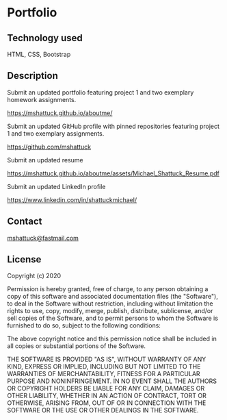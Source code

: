 # Portfolio



## Technology used

HTML, CSS, Bootstrap

## Description


Submit an updated portfolio featuring project 1 and two exemplary homework assignments.

https://mshattuck.github.io/aboutme/


Submit an updated GitHub profile with pinned repositories featuring project 1 and two exemplary assignments.

https://github.com/mshattuck


Submit an updated resume

https://mshattuck.github.io/aboutme/assets/Michael_Shattuck_Resume.pdf


Submit an updated LinkedIn profile

https://www.linkedin.com/in/shattuckmichael/


## Contact

mshattuck@fastmail.com

## License

Copyright (c) 2020

Permission is hereby granted, free of charge, to any person obtaining a copy
of this software and associated documentation files (the "Software"), to deal
in the Software without restriction, including without limitation the rights
to use, copy, modify, merge, publish, distribute, sublicense, and/or sell
copies of the Software, and to permit persons to whom the Software is
furnished to do so, subject to the following conditions:

The above copyright notice and this permission notice shall be included in all
copies or substantial portions of the Software.

THE SOFTWARE IS PROVIDED "AS IS", WITHOUT WARRANTY OF ANY KIND, EXPRESS OR
IMPLIED, INCLUDING BUT NOT LIMITED TO THE WARRANTIES OF MERCHANTABILITY,
FITNESS FOR A PARTICULAR PURPOSE AND NONINFRINGEMENT. IN NO EVENT SHALL THE
AUTHORS OR COPYRIGHT HOLDERS BE LIABLE FOR ANY CLAIM, DAMAGES OR OTHER
LIABILITY, WHETHER IN AN ACTION OF CONTRACT, TORT OR OTHERWISE, ARISING FROM,
OUT OF OR IN CONNECTION WITH THE SOFTWARE OR THE USE OR OTHER DEALINGS IN THE
SOFTWARE.



